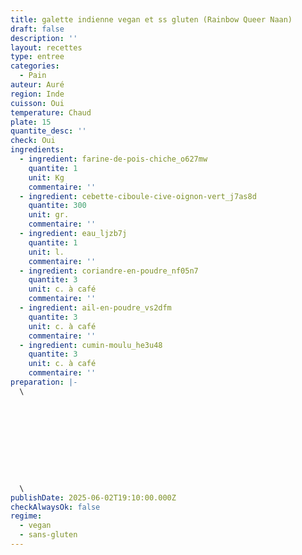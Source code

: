 ```yaml
---
title: galette indienne vegan et ss gluten (Rainbow Queer Naan)
draft: false
description: ''
layout: recettes
type: entree
categories:
  - Pain
auteur: Auré
region: Inde
cuisson: Oui
temperature: Chaud
plate: 15
quantite_desc: ''
check: Oui
ingredients:
  - ingredient: farine-de-pois-chiche_o627mw
    quantite: 1
    unit: Kg
    commentaire: ''
  - ingredient: cebette-ciboule-cive-oignon-vert_j7as8d
    quantite: 300
    unit: gr.
    commentaire: ''
  - ingredient: eau_ljzb7j
    quantite: 1
    unit: l.
    commentaire: ''
  - ingredient: coriandre-en-poudre_nf05n7
    quantite: 3
    unit: c. à café
    commentaire: ''
  - ingredient: ail-en-poudre_vs2dfm
    quantite: 3
    unit: c. à café
    commentaire: ''
  - ingredient: cumin-moulu_he3u48
    quantite: 3
    unit: c. à café
    commentaire: ''
preparation: |-
  \










  \
publishDate: 2025-06-02T19:10:00.000Z
checkAlwaysOk: false
regime:
  - vegan
  - sans-gluten
---
```


